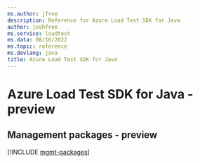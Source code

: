 ```yaml
---
ms.author: jfree
description: Reference for Azure Load Test SDK for Java
author: joshfree
ms.service: loadtest
ms.data: 08/16/2022
ms.topic: reference
ms.devlang: java
title: Azure Load Test SDK for Java
---
```

# Azure Load Test SDK for Java - preview

## Management packages - preview
[!INCLUDE [mgmt-packages](load-test-mgmt-index.md)]